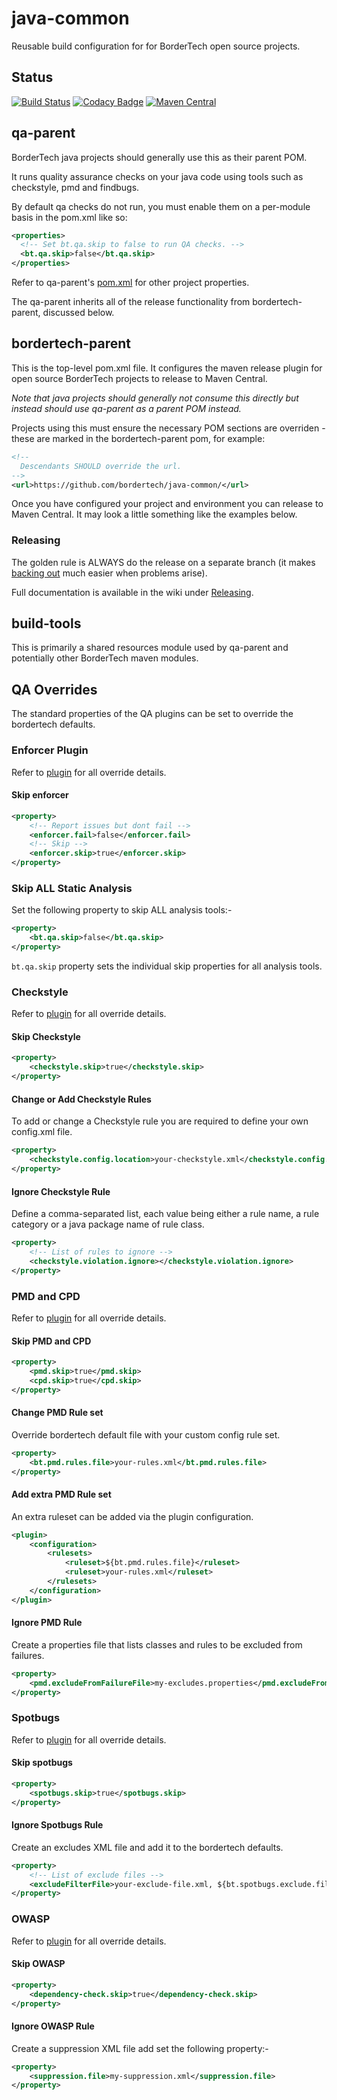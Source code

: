 # java-common

Reusable build configuration for for BorderTech open source projects.

## Status

[![Build Status](https://travis-ci.com/BorderTech/java-common.svg?branch=master)](https://travis-ci.com/BorderTech/java-common)
[![Codacy Badge](https://api.codacy.com/project/badge/Grade/c7a2226acd574943af9ae966c54b05e6)](https://app.codacy.com/app/BorderTech/java-common?utm_source=github.com&utm_medium=referral&utm_content=BorderTech/java-common&utm_campaign=Badge_Grade_Dashboard)
[![Maven Central](https://img.shields.io/maven-central/v/com.github.bordertech.common/bordertech-parent.svg?label=Maven%20Central)](https://search.maven.org/search?q=g:%22com.github.bordertech.common%22%20AND%20a:%22bordertech-parent%22)

## qa-parent

BorderTech java projects should generally use this as their parent POM.

It runs quality assurance checks on your java code using tools such as checkstyle, pmd and findbugs.

By default qa checks do not run, you must enable them on a per-module basis in the pom.xml like so:

``` xml
<properties>
  <!-- Set bt.qa.skip to false to run QA checks. -->
  <bt.qa.skip>false</bt.qa.skip>
</properties>
```

Refer to qa-parent's [pom.xml](https://github.com/BorderTech/java-common/blob/master/qa-parent/pom.xml) for other project properties.

The qa-parent inherits all of the release functionality from bordertech-parent, discussed below.

## bordertech-parent

This is the top-level pom.xml file.
It configures the maven release plugin for open source BorderTech projects to release to Maven Central.

_Note that java projects should generally not consume this directly but instead should use qa-parent as a parent POM instead._

Projects using this must ensure the necessary POM sections are overriden - these are marked in the bordertech-parent pom, for example:

``` xml
<!--
  Descendants SHOULD override the url.
-->
<url>https://github.com/bordertech/java-common/</url>
```

Once you have configured your project and environment you can release to Maven Central. It may look a little something like the examples below.

### Releasing

The golden rule is ALWAYS do the release on a separate branch (it makes [backing out](https://github.com/BorderTech/java-common/wiki/Releasing#dealing-with-failure) much easier when problems arise).

Full documentation is available in the wiki under [Releasing](https://github.com/BorderTech/java-common/wiki/Releasing).

## build-tools

This is primarily a shared resources module used by qa-parent and potentially other BorderTech maven modules.

## QA Overrides

The standard properties of the QA plugins can be set to override the bordertech defaults.

### Enforcer Plugin

Refer to [plugin](https://maven.apache.org/enforcer/maven-enforcer-plugin/enforce-mojo.html) for all override details.

#### Skip enforcer

``` xml
<property>
	<!-- Report issues but dont fail -->
	<enforcer.fail>false</enforcer.fail>
	<!-- Skip -->
	<enforcer.skip>true</enforcer.skip>
</property>
```

### Skip ALL Static Analysis

Set the following property to skip ALL analysis tools:-
``` xml
<property>
	<bt.qa.skip>false</bt.qa.skip>
</property>
```

`bt.qa.skip` property sets the individual skip properties for all analysis tools.

### Checkstyle

Refer to [plugin](https://maven.apache.org/plugins/maven-checkstyle-plugin/checkstyle-mojo.html) for all override details.

#### Skip Checkstyle

``` xml
<property>
	<checkstyle.skip>true</checkstyle.skip>
</property>
```

#### Change or Add Checkstyle Rules

To add or change a Checkstyle rule you are required to define your own config.xml file.

``` xml
<property>
	<checkstyle.config.location>your-checkstyle.xml</checkstyle.config.location>
</property>
```

#### Ignore Checkstyle Rule

Define a comma-separated list, each value being either a rule name, a rule category or a java package name of rule class.

``` xml
<property>
	<!-- List of rules to ignore -->
	<checkstyle.violation.ignore></checkstyle.violation.ignore>
</property>
```

### PMD and CPD

Refer to [plugin](https://maven.apache.org/plugins/maven-pmd-plugin/) for all override details.

#### Skip PMD and CPD

``` xml
<property>
	<pmd.skip>true</pmd.skip>
	<cpd.skip>true</cpd.skip>
</property>
```

#### Change PMD Rule set

Override bordertech default file with your custom config rule set.

``` xml
<property>
	<bt.pmd.rules.file>your-rules.xml</bt.pmd.rules.file>
</property>
```

#### Add extra PMD Rule set

An extra ruleset can be added via the plugin configuration.

``` xml
<plugin>
	<configuration>
		<rulesets>
			<ruleset>${bt.pmd.rules.file}</ruleset>
			<ruleset>your-rules.xml</ruleset>
		</rulesets>
	</configuration>
</plugin>
```

#### Ignore PMD Rule

Create a properties file that lists classes and rules to be excluded from failures.

``` xml
<property>
	<pmd.excludeFromFailureFile>my-excludes.properties</pmd.excludeFromFailureFile>
</property>
```

### Spotbugs

Refer to [plugin](https://spotbugs.github.io/spotbugs-maven-plugin/spotbugs-mojo.html) for all override details.

#### Skip spotbugs

``` xml
<property>
	<spotbugs.skip>true</spotbugs.skip>
</property>
```

#### Ignore Spotbugs Rule

Create an excludes XML file and add it to the bordertech defaults.

``` xml
<property>
	<!-- List of exclude files -->
	<excludeFilterFile>your-exclude-file.xml, ${bt.spotbugs.exclude.file}</excludeFilterFile>
</property>
```

### OWASP

Refer to [plugin](https://jeremylong.github.io/DependencyCheck/dependency-check-maven/index.html) for all override details.

#### Skip OWASP

``` xml
<property>
	<dependency-check.skip>true</dependency-check.skip>
</property>
```

#### Ignore OWASP Rule

Create a suppression XML file add set the following property:-

``` xml
<property>
	<suppression.file>my-suppression.xml</suppression.file>
</property>
```
